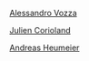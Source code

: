[Alessandro Vozza](https://github.com/ams0)

[Julien Corioland](https://github.com/jcorioland)

[Andreas Heumeier](https://github.com/aheumaier)